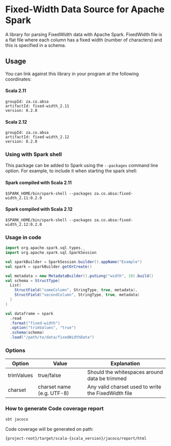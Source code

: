 # Fixed-Width Data Source for Apache Spark

A library for parsing FixedWidth data with Apache Spark. FixedWidth file is a flat file where each column has a fixed width (number of characters) and this is specified in a 
schema.

## Usage

You can link against this library in your program at the following coordinates:

#### Scala 2.11

```
groupId: za.co.absa
artifactId: fixed-width_2.11
version: 0.2.0
```

#### Scala 2.12

```
groupId: za.co.absa
artifactId: fixed-width_2.12
version: 0.2.0
```
 

### Using with Spark shell
This package can be added to Spark using the `--packages` command line option. For example, to include it when starting the spark shell:


#### Spark compiled with Scala 2.11

```shell
$SPARK_HOME/bin/spark-shell --packages za.co.absa:fixed-width_2.11:0.2.0
```

#### Spark compiled with Scala 2.12

```shell
$SPARK_HOME/bin/spark-shell --packages za.co.absa:fixed-width_2.12:0.2.0
```

### Usage in code

```scala
import org.apache.spark.sql.types._
import org.apache.spark.sql.SparkSession

val sparkBuilder = SparkSession.builder().appName("Example")
val spark = sparkBuilder.getOrCreate()

val metadata = new MetadataBuilder().putLong("width", 10).build()
val schema = StructType(
  List(
    StructField("someColumn", StringType, true, metadata),
    StructField("secondColumn", StringType, true, metadata)
  )
)

val dataframe = spark
  .read
  .format("fixed-width")
  .option("trimValues", "true")
  .schema(schema)
  .load("/path/to/data/fixedWidthData")
```

### Options
| Option | Value | Explanation |
|---|---|---|
| trimValues | true/false | Should the whitespaces around data be trimmed |
| charset | charset name (e.g. UTF-8) | Any valid charset used to write the FixedWidth file |

### How to generate Code coverage report
```sbt
sbt jacoco
```
Code coverage will be generated on path:
```
{project-root}/target/scala-{scala_version}/jacoco/report/html
```
